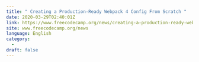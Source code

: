 ```yaml
---
title: " Creating a Production-Ready Webpack 4 Config From Scratch "
date: 2020-03-29T02:40:01Z
link: https://www.freecodecamp.org/news/creating-a-production-ready-webpack-4-config-from-scratch/?utm_medium=RSS&utm_source=news.12bit.vn
site: www.freecodecamp.org/news
language: English
category:
  -   
draft: false
---
```

